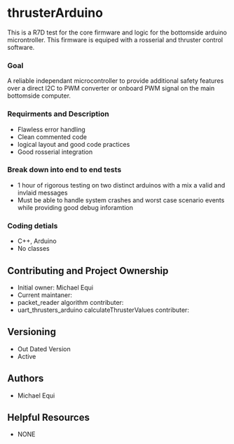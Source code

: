 # thrusterArduino

This is a R7D test for the core firmware and logic for the bottomside arduino microntroller. This firmware is equiped with a rosserial and thruster control software. 

### Goal

A reliable independant microcontroller to provide additional safety features over a direct I2C to PWM converter or onboard PWM signal on the main bottomside computer. 

### Requirments and Description

* Flawless error handling
* Clean commented code
* logical layout and good code practices 
* Good rosserial integration 

### Break down into end to end tests

* 1 hour of rigorous testing on two distinct arduinos with a mix a valid and invlaid messages
* Must be able to handle system crashes and worst case scenario events while providing good debug inforamtion

### Coding detials 

* C++, Arduino
* No classes

## Contributing and Project Ownership

* Initial owner: Michael Equi
* Current maintaner:
* packet_reader algorithm contributer: 
* uart_thrusters_arduino calculateThrusterValues contributer:



## Versioning

* Out Dated Version 
* Active

## Authors

* Michael Equi

## Helpful Resources

* NONE
